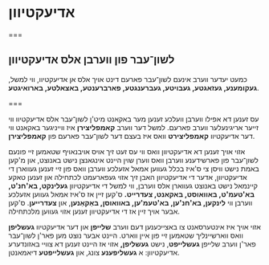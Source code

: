 



# אדיעקטיוון

===

## לשון־עבר פון ווערבן אלס אדיעקטיוון

כמעט יעדער ווערב אינעם לשון־עבר פארעם דינט אויך אלס אן אדיעקטיוו, ווי למשל, ****געקומענע**, **געזאגטע**, **געבויטע**, **געברענגטע**, **פארברענטע**, **באצאלטע**, **בארואיגטע****.

===

עס זענען דא אפילו ווערבן וועלכע זענען מער באקאנט מיט'ן לשון־עבר אלס אדיעקטיוו ווי זייער אריגינעלער ווערב פארעם. למשל דער ווערב ****קאמפליצירן**** איז ווייניגער באקאנט ווי דער אדיעקטיוו ****קאמפליצירט**** וואס איז בעצם דער לשון־עבר פארעם פון ****קאמפליצירן****.

אזוי אויך זענען דא אדיעקטיוון וואס ווי עס זעט זיך אויס אויבנאויף שטאמען זיי פונעם לשון־עבר פון פארשידענע ווערבן וואס ווערן שוין היינט אינגאנצן נישט באנוצט, און מ'קען באמת נישט וויסן צי ס'איז בכלל געווען אמאל אזעלכע ווערבן וואס פון זיי זענען געווארן די אדיעקטיוון, אדער די אדיעקטיוון האבן זיך אזוי געפארעמט לכתחילה און זענען טאקע קיינמאל נישט באנוצט געווארן אלס ווערבן, ווי למשל די אדיעקטיוון ****געלינקט**, **בא**'**חנ**'**ט**, **בא**'**טעמ**'**ט**, **באוואוסט**, **באקאנט**, **צעדרייט**.** ס'קען זיין אז ס'איז אמאל געווען אזעלכע ווערבן ווי ****לינקען**, **בא**'**חנ**'**ען**, **בא**'**טעמ**'**ען**, **באוואוסן**, **באַקאַנען****, און ****צעדרייען****. ס'קען אבער אויך זיין אז די אדיעקטיוון זענען אזוי געווען מלכתחילה.

אזוי אויך איז אינטערסאנט צו באצייכענען דעם ווערב ****שלייפן**** און דער אדיעקטיוו ****געשליפן**** וואס ווארשיינליך שטאמען זיי פון איין ווארט. היינט אבער נוצט מען פאר'ן לשון־עבר פאר'ן ווערב שלייפן ****געשלייפט****, נישט ****געשליפן**,** אזוי אז היינט זענען דא צוויי באזונדערע אדיעקטיוון: א ****געשליפענע**** צונג, און ****געשלייפטע**** דיאמאנטן.
